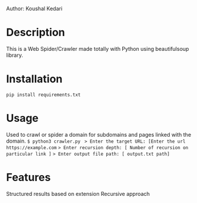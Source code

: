 Author: Koushal Kedari

# Description
 This is a Web Spider/Crawler made totally with Python using beautifulsoup library.



# Installation
 `pip install requirements.txt`

# Usage
Used to crawl or spider a domain for subdomains and pages linked with the domain.
`$ python3 crawler.py `
`> Enter the target URL: [Enter the url https://example.com`
`> Enter recursion depth: [ Number of recursion on particular link ]`
`> Enter output file path: [ output.txt path]`


# Features
Structured results based on extension 
Recursive approach

